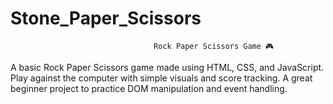# Stone_Paper_Scissors
                                    Rock Paper Scissors Game 🎮
A basic Rock Paper Scissors game made using HTML, CSS, and JavaScript.
Play against the computer with simple visuals and score tracking.
A great beginner project to practice DOM manipulation and event handling.
